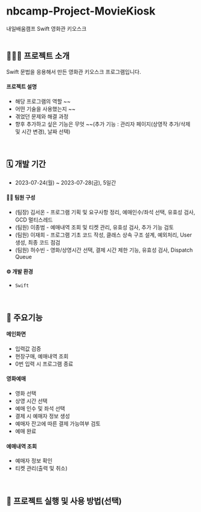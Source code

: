 # nbcamp-Project-MovieKiosk
내일배움캠프 Swift 영화관 키오스크
<br><br>

## 🧑🏻‍💻 프로젝트 소개
Swift 문법을 응용해서 만든 영화관 키오스크 프로그램입니다.
#### 프로젝트 설명
* 해당 프로그램의 역할 ~~
* 어떤 기술을 사용했는지 ~~
* 겪었던 문제와 해결 과정
* 향후 추가하고 싶은 기능은 무엇 ~~(추가 기능 : 관리자 페이지(상영작 추가/삭제 및 시간 변경), 날짜 선택)
<br>

## 🗓️ 개발 기간
* 2023-07-24(월) ~ 2023-07-28(금), 5일간

#### 👫🏻 팀원 구성
* (팀장) 김서온 - 프로그램 기획 및 요구사항 정리, 예매인수/좌석 선택, 유효성 검사, GCD 멀티스레드
* (팀원) 이종범 - 예매내역 조회 및 티켓 관리, 유효성 검사, 추가 기능 검토
* (팀원) 이재희 - 프로그램 기초 코드 작성, 클래스 상속 구조 설계, 예외처리, User 생성, 최종 코드 점검
* (팀원) 허수빈 - 영화/상영시간 선택, 결제 시간 제한 기능, 유효성 검사, Dispatch Queue

#### ⚙️ 개발 환경
* `Swift`
<br>

## 📌 주요기능
#### 메인화면
- 입력값 검증
- 현장구매, 예매내역 조회
- 0번 입력 시 프로그램 종료
#### 영화예매
- 영화 선택
- 상영 시간 선택
- 예매 인수 및 좌석 선택
- 결제 시 예매자 정보 생성
- 예매자 잔고에 따른 결제 가능여부 검토
- 예매 완료
#### 예매내역 조회
- 예매자 정보 확인
- 티켓 관리(출력 및 취소)
<br>

## 🧐 프로젝트 실행 및 사용 방법(선택)
